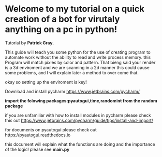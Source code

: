# Welcome to my tutorial on a quick creation of a bot for virutaly anything on a pc in python!

Tutorial by <b>Patrick Gray</b>.

This guide will teach you some python for the use of creating program to automate work without the ability to read and write process memory. this Program will match pixles by color and pattern. That bieng said your render is a 3d enviroment and we are scanning in a 2d manner this could cause some problems, and I will explain later a method to over come that.

okay so setting up the enviroment is key!

Download and install pycharm https://www.jetbrains.com/pycharm/


<b>import the folowing packages:pyautogui,time,randomint from the random package
  </b>


if you are unfamiliar with how to install modules in pycharm please check this out https://www.jetbrains.com/pycharm/guide/tips/install-and-import/



for documents on pyautogui please check out https://pyautogui.readthedocs.io

this document will explain what the functions are doing and the importance of the logic!
please see <b>main.py</b>
